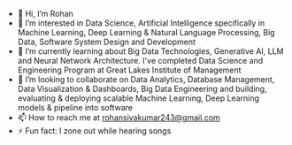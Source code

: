 - 👋 Hi, I’m Rohan
- 👀 I’m interested in Data Science, Artificial Intelligence specifically in Machine Learning, Deep Learning & Natural Language Processing, Big Data, Software System Design and Development
- 🌱 I’m currently learning about Big Data Technologies, Generative AI, LLM and Neural Network Architecture. I've completed Data Science and Engineering Program at Great Lakes Institute of Management
- 💞️ I’m looking to collaborate on Data Analytics, Database Management, Data Visualization & Dashboards, Big Data Engineering and building, evaluating & deploying scalable Machine Learning, Deep Learning models & pipeline into software
- 📫 How to reach me at rohansivakumar243@gmail.com
- ⚡ Fun fact: I zone out while hearing songs

<!---
Rohan9401/Rohan9401 is a ✨ special ✨ repository because its `README.md` (this file) appears on your GitHub profile.
You can click the Preview link to take a look at your changes.
--->

